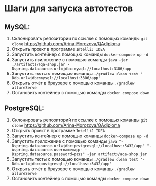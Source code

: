 # Шаги для запуска автотестов

## MySQL:
1. Склонировать репозиторий по ссылке с помощью команды `git clone` https://github.com/Arina-Morozova/QAdiploma
2. Открыть проект в программе `IntelliJ IDEA`
3. Запустить контейнер с помощью команды `docker-compose up -d`
4. Запустить приложение с помощью команды `java -jar ./artifacts/aqa-shop.jar -Dspring.datasource.url=jdbc:mysql://localhost:3306/app`
5. Запустить тесты с помощью команды `./gradlew clean test '-Ddb.url=jdbc:mysql://localhost:3306/app'`
6. Открыть отчёт в браузере с помощью команды `./gradlew allureServe`
7. Остановить контейнер с помощью команды `docker compose down`

## PostgreSQL:
1. Склонировать репозиторий по ссылке с помощью команды `git clone` https://github.com/Arina-Morozova/QAdiploma
2. Открыть проект в программе `IntelliJ IDEA`
3. Запустить контейнер с помощью команды `docker-compose up -d`
4. Запустить приложение с помощью команды `java "-Dspring.datasource.url=jdbc:postgresql://localhost:5432/app" "-Dspring.datasource.username=app" "-Dspring.datasource.password=pass" -jar artifacts/aqa-shop.jar`
5. Запустить тесты с помощью команды `./gradlew clean test '-Ddb.url=jdbc:postgresql://localhost:5432/app'`
6. Открыть отчёт в браузере с помощью команды `./gradlew allureServe`
7. Остановить контейнер с помощью команды `docker compose down`

